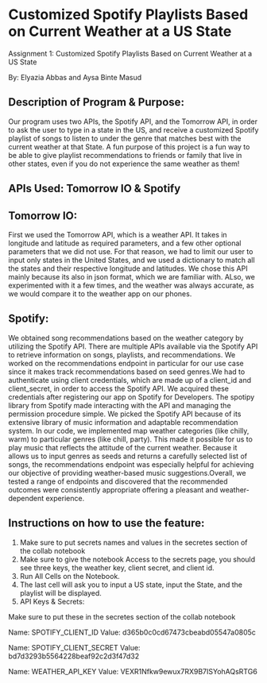 # Customized Spotify Playlists Based on Current Weather at a US State

Assignment 1: Customized Spotify Playlists Based on Current Weather at a US State

By: Elyazia Abbas and Aysa Binte Masud

## Description of Program & Purpose: 

Our program uses two APIs, the Spotify API, and the Tomorrow API, in order to ask the user to type in a state in the US, and receive a customized Spotify playlist of songs to listen to under the genre that matches best with the current weather at that State. A fun purpose of this project is a fun way to be able to give playlist recommendations to friends or family that live in other states, even if you do not experience the same weather as them! 


## APIs Used: Tomorrow IO & Spotify

## Tomorrow IO:
First we used the Tomorrow API, which is a weather API. It takes in longitude and latitude as required parameters, and a few other optional parameters that we did not use. For that reason, we had to limit our user to input only states in the United States, and we used a dictionary to match all the states and their respective longitude and latitudes. We chose this API mainly because its also in json format, which we are familiar with. ALso, we experimented with it a few times, and the weather was always accurate, as we would compare it to the weather app on our phones. 

## Spotify:
We obtained song recommendations based on the weather category by utilizing the Spotify API. There are multiple APIs available via the Spotify API to retrieve information on songs, playlists, and recommendations. We worked on the recommendations endpoint in particular for our use case since it makes track recommendations based on seed genres.We had to authenticate using client credentials, which are made up of a client_id and client_secret, in order to access the Spotify API. We acquired these credentials after registering our app on Spotify for Developers. The spotipy library from Spotify made interacting with the API and managing the permission procedure simple.
We picked the Spotify API because of its extensive library of music information and adaptable recommendation system. In our code, we implemented map weather categories (like chilly, warm) to particular genres (like chill, party). This made it possible for us to play music that reflects the attitude of the current weather. Because it allows us to input genres as seeds and returns a carefully selected list of songs, the recommendations endpoint was especially helpful for achieving our objective of providing weather-based music suggestions.Overall, we tested a range of endpoints and discovered that the recommended outcomes were consistently appropriate offering a pleasant and weather-dependent experience.



## Instructions on how to use the feature:

1. Make sure to put secrets names and values in the secretes section of the collab notebook 
2. Make sure to give the notebook Access to the secrets page, you should see three keys, the weather key, client secret, and client id.
3. Run All Cells on the Notebook.
4. The last cell will ask you to input a US state, input the State, and the playlist will be displayed.
5. API Keys & Secrets:

Make sure to put these in the secretes section of the collab notebook 

Name: SPOTIFY_CLIENT_ID  Value: d365b0c0cd67473cbeabd05547a0805c

Name: SPOTIFY_CLIENT_SECRET Value: bd7d3293b5564228beaf92c2d3f47d32

Name: WEATHER_API_KEY Value: VEXR1Nfkw9ewux7RX9B7ISYohAQsRTG6


